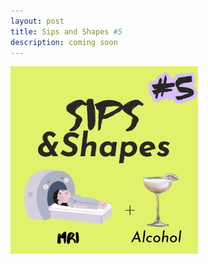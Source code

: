 ```yaml
---
layout: post
title: Sips and Shapes #5
description: coming soon  
---
```


<img src="/assets/images/SAS5.png" width="300">


